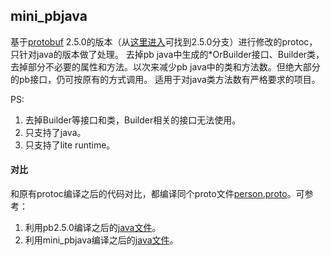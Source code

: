 ## mini_pbjava
基于[protobuf](https://github.com/protocolbuffers/protobuf) 2.5.0的版本（从[这里进入](https://github.com/protocolbuffers/protobuf/releases/tag/v2.5.0)可找到2.5.0分支）进行修改的protoc，只针对java的版本做了处理。
去掉pb java中生成的*OrBuilder接口、Builder类，去掉部分不必要的属性和方法。以次来减少pb java中的类和方法数。但绝大部分的pb接口，仍可按原有的方式调用。
适用于对java类方法数有严格要求的项目。

PS: 
1. 去掉Builder等接口和类，Builder相关的接口无法使用。
2. 只支持了java。
3. 只支持了lite runtime。

#### 对比

和原有protoc编译之后的代码对比，都编译同个proto文件[person.proto](https://github.com/jammychan/mini_pbjava/blob/main/vs_pb2.5.0/person.proto)。可参考：

1. 利用pb2.5.0编译之后的[java文件](https://github.com/jammychan/mini_pbjava/blob/main/vs_pb2.5.0/out_java_pb2.5.0/com/example/tutorial/PBPerson.java)。
2. 利用mini_pbjava编译之后的[java文件](https://github.com/jammychan/mini_pbjava/blob/main/vs_pb2.5.0/out_java_mini_pbjava/com/example/tutorial/PBPerson.java)。

